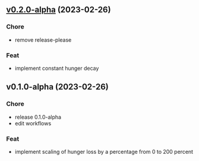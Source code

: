 
<a name="v0.2.0-alpha"></a>
## [v0.2.0-alpha](https://github.com/TeamIH/improvedhunger/compare/v0.1.0-alpha...v0.2.0-alpha) (2023-02-26)

### Chore

* remove release-please

### Feat

* implement constant hunger decay


<a name="v0.1.0-alpha"></a>
## v0.1.0-alpha (2023-02-26)

### Chore

* release 0.1.0-alpha
* edit workflows

### Feat

* implement scaling of hunger loss by a percentage from 0 to 200 percent

